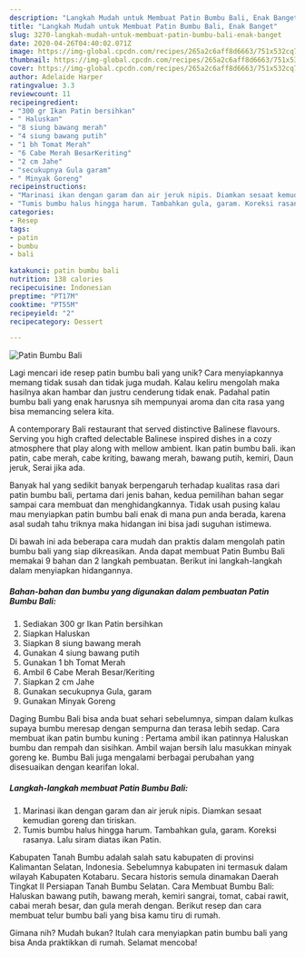 ```yaml
---
description: "Langkah Mudah untuk Membuat Patin Bumbu Bali, Enak Banget"
title: "Langkah Mudah untuk Membuat Patin Bumbu Bali, Enak Banget"
slug: 3270-langkah-mudah-untuk-membuat-patin-bumbu-bali-enak-banget
date: 2020-04-26T04:40:02.071Z
image: https://img-global.cpcdn.com/recipes/265a2c6aff8d6663/751x532cq70/patin-bumbu-bali-foto-resep-utama.jpg
thumbnail: https://img-global.cpcdn.com/recipes/265a2c6aff8d6663/751x532cq70/patin-bumbu-bali-foto-resep-utama.jpg
cover: https://img-global.cpcdn.com/recipes/265a2c6aff8d6663/751x532cq70/patin-bumbu-bali-foto-resep-utama.jpg
author: Adelaide Harper
ratingvalue: 3.3
reviewcount: 11
recipeingredient:
- "300 gr Ikan Patin bersihkan"
- " Haluskan"
- "8 siung bawang merah"
- "4 siung bawang putih"
- "1 bh Tomat Merah"
- "6 Cabe Merah BesarKeriting"
- "2 cm Jahe"
- "secukupnya Gula garam"
- " Minyak Goreng"
recipeinstructions:
- "Marinasi ikan dengan garam dan air jeruk nipis. Diamkan sesaat kemudian goreng dan tiriskan."
- "Tumis bumbu halus hingga harum. Tambahkan gula, garam. Koreksi rasanya. Lalu siram diatas ikan Patin."
categories:
- Resep
tags:
- patin
- bumbu
- bali

katakunci: patin bumbu bali 
nutrition: 138 calories
recipecuisine: Indonesian
preptime: "PT17M"
cooktime: "PT55M"
recipeyield: "2"
recipecategory: Dessert

---
```



![Patin Bumbu Bali](https://img-global.cpcdn.com/recipes/265a2c6aff8d6663/751x532cq70/patin-bumbu-bali-foto-resep-utama.jpg)

Lagi mencari ide resep patin bumbu bali yang unik? Cara menyiapkannya memang tidak susah dan tidak juga mudah. Kalau keliru mengolah maka hasilnya akan hambar dan justru cenderung tidak enak. Padahal patin bumbu bali yang enak harusnya sih mempunyai aroma dan cita rasa yang bisa memancing selera kita.

A contemporary Bali restaurant that served distinctive Balinese flavours. Serving you high crafted delectable Balinese inspired dishes in a cozy atmosphere that play along with mellow ambient. Ikan patin bumbu bali. ikan patin, cabe merah, cabe kriting, bawang merah, bawang putih, kemiri, Daun jeruk, Serai jika ada.

Banyak hal yang sedikit banyak berpengaruh terhadap kualitas rasa dari patin bumbu bali, pertama dari jenis bahan, kedua pemilihan bahan segar sampai cara membuat dan menghidangkannya. Tidak usah pusing kalau mau menyiapkan patin bumbu bali enak di mana pun anda berada, karena asal sudah tahu triknya maka hidangan ini bisa jadi suguhan istimewa.


Di bawah ini ada beberapa cara mudah dan praktis dalam mengolah patin bumbu bali yang siap dikreasikan. Anda dapat membuat Patin Bumbu Bali memakai 9 bahan dan 2 langkah pembuatan. Berikut ini langkah-langkah dalam menyiapkan hidangannya.

<!--inarticleads1-->

##### Bahan-bahan dan bumbu yang digunakan dalam pembuatan Patin Bumbu Bali:

1. Sediakan 300 gr Ikan Patin bersihkan
1. Siapkan  Haluskan
1. Siapkan 8 siung bawang merah
1. Gunakan 4 siung bawang putih
1. Gunakan 1 bh Tomat Merah
1. Ambil 6 Cabe Merah Besar/Keriting
1. Siapkan 2 cm Jahe
1. Gunakan secukupnya Gula, garam
1. Gunakan  Minyak Goreng


Daging Bumbu Bali bisa anda buat sehari sebelumnya, simpan dalam kulkas supaya bumbu meresap dengan sempurna dan terasa lebih sedap. Cara membuat ikan patin bumbu kuning : Pertama ambil ikan patinnya Haluskan bumbu dan rempah dan sisihkan. Ambil wajan bersih lalu masukkan minyak goreng ke. Bumbu Bali juga mengalami berbagai perubahan yang disesuaikan dengan kearifan lokal. 

<!--inarticleads2-->

##### Langkah-langkah membuat Patin Bumbu Bali:

1. Marinasi ikan dengan garam dan air jeruk nipis. Diamkan sesaat kemudian goreng dan tiriskan.
1. Tumis bumbu halus hingga harum. Tambahkan gula, garam. Koreksi rasanya. Lalu siram diatas ikan Patin.


Kabupaten Tanah Bumbu adalah salah satu kabupaten di provinsi Kalimantan Selatan, Indonesia. Sebelumnya kabupaten ini termasuk dalam wilayah Kabupaten Kotabaru. Secara historis semula dinamakan Daerah Tingkat II Persiapan Tanah Bumbu Selatan. Cara Membuat Bumbu Bali: Haluskan bawang putih, bawang merah, kemiri sangrai, tomat, cabai rawit, cabai merah besar, dan gula merah dengan. Berikut resep dan cara membuat telur bumbu bali yang bisa kamu tiru di rumah. 

Gimana nih? Mudah bukan? Itulah cara menyiapkan patin bumbu bali yang bisa Anda praktikkan di rumah. Selamat mencoba!
